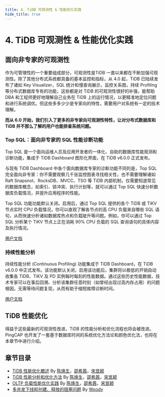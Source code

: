 ```yaml
---
title: 4. TiDB 可观测性 & 性能优化实践
hide_title: true
---
```


# 4. TiDB 可观测性 & 性能优化实践

## 面向非专家的可观测性

作为可管理性的一个重要组成部分，可观测性是TiDB 一直以来都在不断加强可观测性。除了其他分布式系统都具备的基本监控和指标，从 4.0 起，TiDB 已陆续发布了诸如 Key Visualizer，SQL 统计和慢查询展示，监控关系图，持续 Profiling 等分布式数据库专有的功能，这些都是对 TiDB 的可观测性很好的补强，能帮助 DBA 和工程师更好地理解自己业务在 TiDB 上的运行情况，以更精准地定位问题和进行系统调优。但这些多多少少是专家向的特性，需要用户对系统有一定的技术理解。



**而从 6.0 开始，我们引入了更多的非专家向可观测性特性，让对分布式数据库和 TiDB 并不那么了解的用户也能排查系统问题。**

### Top SQL：面向非专家的 SQL 性能诊断功能

Top SQL 是一个面向运维人员及应用开发者的一体化、自助的数据库性能观测和诊断功能，集成于 TiDB Dashboard 图形化界面，在 TiDB v6.0.0 正式发布。

与现有 TiDB Dashboard 中各个面向数据库专家的诊断功能不同的是，Top SQL 完全面向非专家：你不需要观察几千张监控图表寻找相关性，也不需要理解诸如 Raft Snapsnot、RocksDB、MVCC、TSO 等 TiDB 内部机制，仅需要知道常见的数据库概念，如索引、锁冲突、执行计划等，就可以通过 Top SQL 快速分析数据库负载情况，并提升应用程序的性能。

Top SQL 功能功能默认关闭。启用后，通过 Top SQL 提供的各个 TiDB 或 TiKV 节点实时 CPU 负载情况，你可以直观了解各节点的高 CPU 负载来自哪些 SQL 语句，从而快速分析诸如数据库热点和负载陡升等问题。例如，你可以通过 Top SQL 分析某个 TiKV 节点上正在消耗 90% CPU 负载的 SQL 查询语句的具体内容及执行情况。

[用户文档](https://docs.pingcap.com/zh/tidb/v6.0/top-sql)


### 持续性能分析

持续性能分析 (Continuous Profiling) 功能集成于 TiDB Dashboard，在 TiDB v6.0.0 中正式发布。该功能默认关闭，启用该功能后，集群将以极低的开销自动收集各 TiDB、TiKV 及 PD 实例每时每刻的性能数据。通过这些历史性能数据，技术专家可以在事后回溯、分析该集群任意时刻（如曾经出现过高内存占用）的问题根因，无需等待问题复现，从而有助于缩短故障诊断时间。

[用户文档](https://docs.pingcap.com/zh/tidb/v6.0/continuous-profiling)



## TiDB 性能优化

得益于这些最新的可观测性改进，TiDB 的性能分析和优化流程也将会被改进。PingCAP 也开发了一套基于数据库时间的系统优化方法论和颜色优化法，也将在本章节中进行介绍。



## 章节目录

- [TiDB 性能优化概述](1-performance-tuning-overview.md) By [陈焕生](https://github.com/dbsid)，[邵希茜](https://github.com/shaoxiqian)，[宋昱颖](https://github.com/Yui-Song)
- [TiDB 性能分析和优化方法](2-performance-tuning-methods.md) By [陈焕生](https://github.com/dbsid)，[邵希茜](https://github.com/shaoxiqian)，[宋昱颖](https://github.com/Yui-Song)
- [OLTP 负载性能优化实践](3-performance-tuning-practices.md) By [陈焕生](https://github.com/dbsid)，[邵希茜](https://github.com/shaoxiqian)，[宋昱颖](https://github.com/Yui-Song)
- [多并发下线程创建、释放的阻塞问题](4-high-concurrency-thread.md) By [Woody](https://github.com/bestwoody)